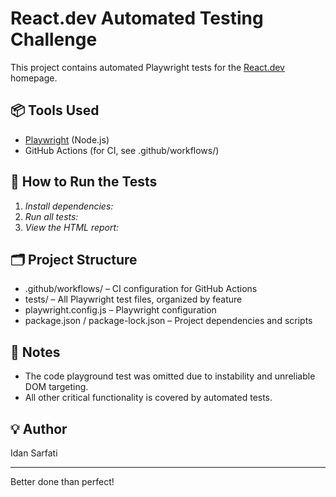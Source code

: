 # React.dev Automated Testing Challenge

This project contains automated Playwright tests for the [React.dev](https://react.dev) homepage.

## 📦 Tools Used

- [Playwright](https://playwright.dev/) (Node.js)
- GitHub Actions (for CI, see .github/workflows/)

## 🚀 How to Run the Tests

1. *Install dependencies:*
2. *Run all tests:*
3. *View the HTML report:*


## 🗂️ Project Structure

- .github/workflows/ – CI configuration for GitHub Actions
- tests/ – All Playwright test files, organized by feature
- playwright.config.js – Playwright configuration
- package.json / package-lock.json – Project dependencies and scripts

## 📝 Notes

- The code playground test was omitted due to instability and unreliable DOM targeting.
- All other critical functionality is covered by automated tests.

## 💡 Author

Idan Sarfati

---

Better done than perfect!
